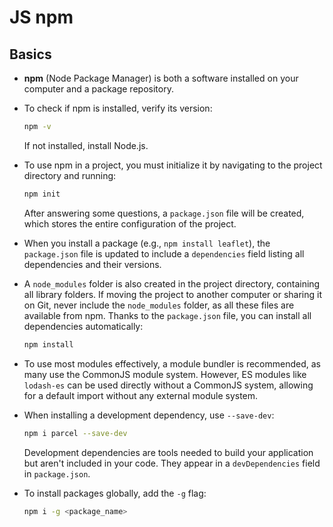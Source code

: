 
# JS npm

## Basics

- **npm** (Node Package Manager) is both a software installed on your computer and a package repository.

- To check if npm is installed, verify its version:
  ```bash
  npm -v
  ```
  If not installed, install Node.js.

- To use npm in a project, you must initialize it by navigating to the project directory and running:
  ```bash
  npm init
  ```
  After answering some questions, a `package.json` file will be created, which stores the entire configuration of the project.

- When you install a package (e.g., `npm install leaflet`), the `package.json` file is updated to include a `dependencies` field listing all dependencies and their versions.

- A `node_modules` folder is also created in the project directory, containing all library folders. If moving the project to another computer or sharing it on Git, never include the `node_modules` folder, as all these files are available from npm. Thanks to the `package.json` file, you can install all dependencies automatically:
  ```bash
  npm install
  ```

- To use most modules effectively, a module bundler is recommended, as many use the CommonJS module system. However, ES modules like `lodash-es` can be used directly without a CommonJS system, allowing for a default import without any external module system.

- When installing a development dependency, use `--save-dev`:
  ```bash
  npm i parcel --save-dev
  ```
  Development dependencies are tools needed to build your application but aren't included in your code. They appear in a `devDependencies` field in `package.json`.

- To install packages globally, add the `-g` flag:
  ```bash
  npm i -g <package_name>
  ```

